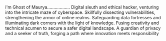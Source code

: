 i'm Ghost of Maurya..................
Digital sleuth and ethical hacker, venturing into the intricate maze of cyberspace. Skillfully dissecting vulnerabilities, strengthening the armor of online realms. Safeguarding data fortresses and illuminating dark corners with the light of knowledge. Fusing creativity and technical acumen to secure a safer digital landscape. A guardian of privacy and a seeker of truth, forging a path where innovation meets responsibility
